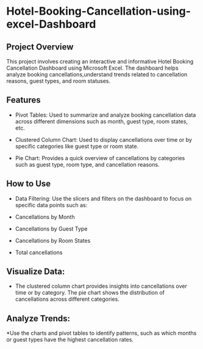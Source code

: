 # Hotel-Booking-Cancellation-using-excel-Dashboard

## Project Overview
This project involves creating an interactive and informative Hotel Booking Cancellation Dashboard using Microsoft Excel. The dashboard helps analyze booking cancellations,understand trends related to cancellation reasons, guest types, and room statuses.

## Features
* Pivot Tables: Used to summarize and analyze booking cancellation data across different dimensions such as month, guest type, room states, etc.

* Clustered Column Chart: Used to display cancellations over time or by specific categories like guest type or room state.

* Pie Chart: Provides a quick overview of cancellations by categories such as guest type, room type, and cancellation reasons.

## How to Use
* Data Filtering: Use the slicers and filters on the dashboard to focus on specific data points such as:

* Cancellations by Month

* Cancellations by Guest Type

* Cancellations by Room States

* Total cancellations


## Visualize Data: 
* The clustered column chart provides insights into cancellations over time or by category. The pie chart shows the distribution of cancellations across different categories.

## Analyze Trends: 
*Use the charts and pivot tables to identify patterns, such as which months or guest types have the highest cancellation rates.
